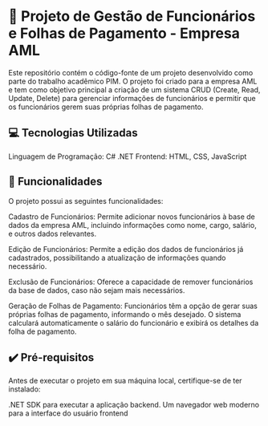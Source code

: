 # 📄 Projeto de Gestão de Funcionários e Folhas de Pagamento - Empresa AML
Este repositório contém o código-fonte de um projeto desenvolvido como parte do trabalho acadêmico PIM. O projeto foi criado para a empresa AML e tem como objetivo principal a criação de um sistema CRUD (Create, Read, Update, Delete) para gerenciar informações de funcionários e permitir que os funcionários gerem suas próprias folhas de pagamento.

## 💻 Tecnologias Utilizadas
Linguagem de Programação: C# .NET
Frontend: HTML, CSS, JavaScript

## 🔧 Funcionalidades
O projeto possui as seguintes funcionalidades:

Cadastro de Funcionários: Permite adicionar novos funcionários à base de dados da empresa AML, incluindo informações como nome, cargo, salário, e outros dados relevantes.

Edição de Funcionários: Permite a edição dos dados de funcionários já cadastrados, possibilitando a atualização de informações quando necessário.

Exclusão de Funcionários: Oferece a capacidade de remover funcionários da base de dados, caso não sejam mais necessários.

Geração de Folhas de Pagamento: Funcionários têm a opção de gerar suas próprias folhas de pagamento, informando o mês desejado. O sistema calculará automaticamente o salário do funcionário e exibirá os detalhes da folha de pagamento.

## ✔️ Pré-requisitos
Antes de executar o projeto em sua máquina local, certifique-se de ter instalado:

.NET SDK para executar a aplicação backend.
Um navegador web moderno para a interface do usuário frontend
